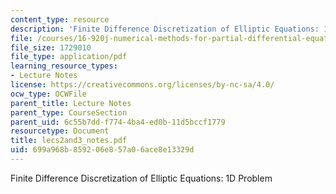 ```yaml
---
content_type: resource
description: 'Finite Difference Discretization of Elliptic Equations: 1D Problem'
file: /courses/16-920j-numerical-methods-for-partial-differential-equations-sma-5212-spring-2003/699a968b859206e857a06ace8e13329d_lecs2and3_notes.pdf
file_size: 1729010
file_type: application/pdf
learning_resource_types:
- Lecture Notes
license: https://creativecommons.org/licenses/by-nc-sa/4.0/
ocw_type: OCWFile
parent_title: Lecture Notes
parent_type: CourseSection
parent_uid: 6c55b7dd-f774-4ba4-ed0b-11d5bccf1779
resourcetype: Document
title: lecs2and3_notes.pdf
uid: 699a968b-8592-06e8-57a0-6ace8e13329d
---
```

Finite Difference Discretization of Elliptic Equations: 1D Problem
